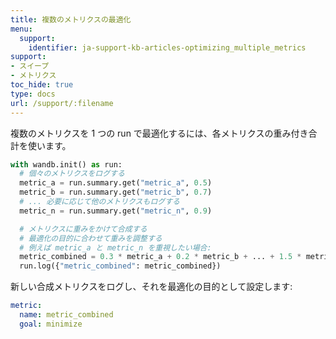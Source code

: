```yaml
---
title: 複数のメトリクスの最適化
menu:
  support:
    identifier: ja-support-kb-articles-optimizing_multiple_metrics
support:
- スイープ
- メトリクス
toc_hide: true
type: docs
url: /support/:filename
---
```


複数のメトリクスを 1 つの run で最適化するには、各メトリクスの重み付き合計を使います。

```python
with wandb.init() as run:
  # 個々のメトリクスをログする
  metric_a = run.summary.get("metric_a", 0.5)
  metric_b = run.summary.get("metric_b", 0.7)
  # ... 必要に応じて他のメトリクスもログする
  metric_n = run.summary.get("metric_n", 0.9)

  # メトリクスに重みをかけて合成する
  # 最適化の目的に合わせて重みを調整する
  # 例えば metric_a と metric_n を重視したい場合:
  metric_combined = 0.3 * metric_a + 0.2 * metric_b + ... + 1.5 * metric_n
  run.log({"metric_combined": metric_combined})
```

新しい合成メトリクスをログし、それを最適化の目的として設定します:

```yaml
metric:
  name: metric_combined
  goal: minimize
```